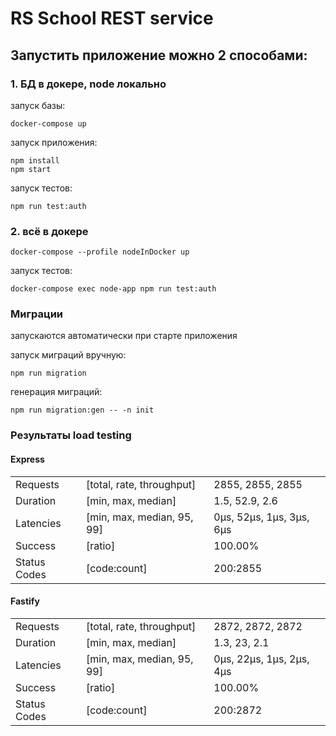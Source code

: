 # RS School REST service

## Запустить приложение можно 2 способами:

### 1. БД в докере, node локально
запуск базы:
```
docker-compose up
```
запуск приложения:
```
npm install
npm start
```
запуск тестов:
```
npm run test:auth
```
### 2. всё в докере
```
docker-compose --profile nodeInDocker up
```
запуск тестов:
```
docker-compose exec node-app npm run test:auth
```

### Миграции
запускаются автоматически при старте приложения

запуск миграций вручную:
```
npm run migration
```
генерация миграций:
```
npm run migration:gen -- -n init
```

### Результаты load testing

#### Express
|              |                                  |                                 |
|--------------|----------------------------------|---------------------------------|
| Requests     | [total, rate, throughput]        | 2855, 2855, 2855                |
| Duration     | [min, max, median]               | 1.5, 52.9, 2.6                  |
| Latencies    | [min, max, median, 95, 99]       | 0µs, 52µs, 1µs, 3µs, 6µs        |
| Success      | [ratio]                          | 100.00%                         |
| Status Codes | [code:count]                     | 200:2855                        |

#### Fastify
|              |                                  |                                 |
|--------------|----------------------------------|---------------------------------|
| Requests     | [total, rate, throughput]        | 2872, 2872, 2872                |
| Duration     | [min, max, median]               | 1.3, 23, 2.1                    |
| Latencies    | [min, max, median, 95, 99]       | 0µs, 22µs, 1µs, 2µs, 4µs        |
| Success      | [ratio]                          | 100.00%                         |
| Status Codes | [code:count]                     | 200:2872                        |